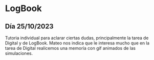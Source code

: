 # LogBook 
## Día 25/10/2023

Tutoria individual para aclarar ciertas dudas, principalmente la tarea de Digital y de LogBook. Mateo nos indica que le interesa mucho que en la tarea de Digital realicemos una memoría con gif animados de las simulaciones.